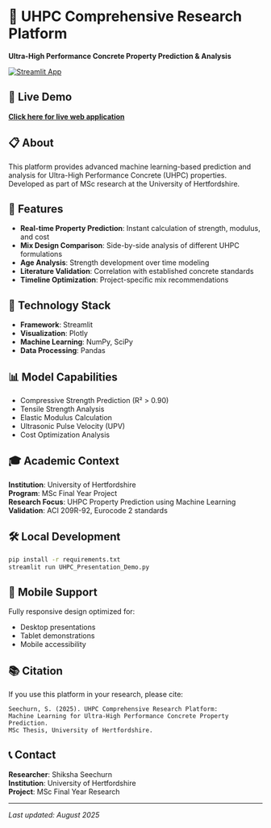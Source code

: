# 🧪 UHPC Comprehensive Research Platform

**Ultra-High Performance Concrete Property Prediction & Analysis**

[![Streamlit App](https://static.streamlit.io/badges/streamlit_badge_black_white.svg)](https://your-app-url.streamlit.app)

## 🎯 Live Demo
**[Click here for live web application](https://your-app-url.streamlit.app)**

## 📋 About
This platform provides advanced machine learning-based prediction and analysis for Ultra-High Performance Concrete (UHPC) properties. Developed as part of MSc research at the University of Hertfordshire.

## 🚀 Features
- **Real-time Property Prediction**: Instant calculation of strength, modulus, and cost
- **Mix Design Comparison**: Side-by-side analysis of different UHPC formulations
- **Age Analysis**: Strength development over time modeling
- **Literature Validation**: Correlation with established concrete standards
- **Timeline Optimization**: Project-specific mix recommendations

## 🔬 Technology Stack
- **Framework**: Streamlit
- **Visualization**: Plotly
- **Machine Learning**: NumPy, SciPy
- **Data Processing**: Pandas

## 📊 Model Capabilities
- Compressive Strength Prediction (R² > 0.90)
- Tensile Strength Analysis
- Elastic Modulus Calculation
- Ultrasonic Pulse Velocity (UPV)
- Cost Optimization Analysis

## 🎓 Academic Context
**Institution**: University of Hertfordshire  
**Program**: MSc Final Year Project  
**Research Focus**: UHPC Property Prediction using Machine Learning  
**Validation**: ACI 209R-92, Eurocode 2 standards  

## 🛠️ Local Development
```bash
pip install -r requirements.txt
streamlit run UHPC_Presentation_Demo.py
```

## 📱 Mobile Support
Fully responsive design optimized for:
- Desktop presentations
- Tablet demonstrations
- Mobile accessibility

## 📚 Citation
If you use this platform in your research, please cite:
```
Seechurn, S. (2025). UHPC Comprehensive Research Platform: 
Machine Learning for Ultra-High Performance Concrete Property Prediction. 
MSc Thesis, University of Hertfordshire.
```

## 📞 Contact
**Researcher**: Shiksha Seechurn  
**Institution**: University of Hertfordshire  
**Project**: MSc Final Year Research  

---
*Last updated: August 2025*

